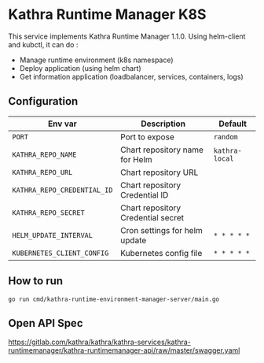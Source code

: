 # Kathra Runtime Manager K8S

This service implements Kathra Runtime Manager 1.1.0.
Using helm-client and kubctl, it can do :

* Manage runtime environment (k8s namespace)
* Deploy application (using helm chart)
* Get information application (loadbalancer, services, containers, logs)


## Configuration

| Env var                         | Description                          | Default                                   |
| --------------------------------- | ------------------------------------ | ----------------------------------------- |
| `PORT`            | Port to expose           | `random`                 |
| `KATHRA_REPO_NAME`            | Chart repository name for Helm           | `kathra-local`                 |
| `KATHRA_REPO_URL`             | Chart repository URL                     |                                |
| `KATHRA_REPO_CREDENTIAL_ID`   | Chart repository Credential ID           |                                |
| `KATHRA_REPO_SECRET`          | Chart repository Credential secret       |                                |
| `HELM_UPDATE_INTERVAL`            | Cron settings for helm update            | `* * * * *`                    |
| `KUBERNETES_CLIENT_CONFIG`            | Kubernetes config file            | `* * * * *`                    |


## How to run

```
go run cmd/kathra-runtime-environment-manager-server/main.go
```
## Open API Spec

https://gitlab.com/kathra/kathra/kathra-services/kathra-runtimemanager/kathra-runtimemanager-api/raw/master/swagger.yaml